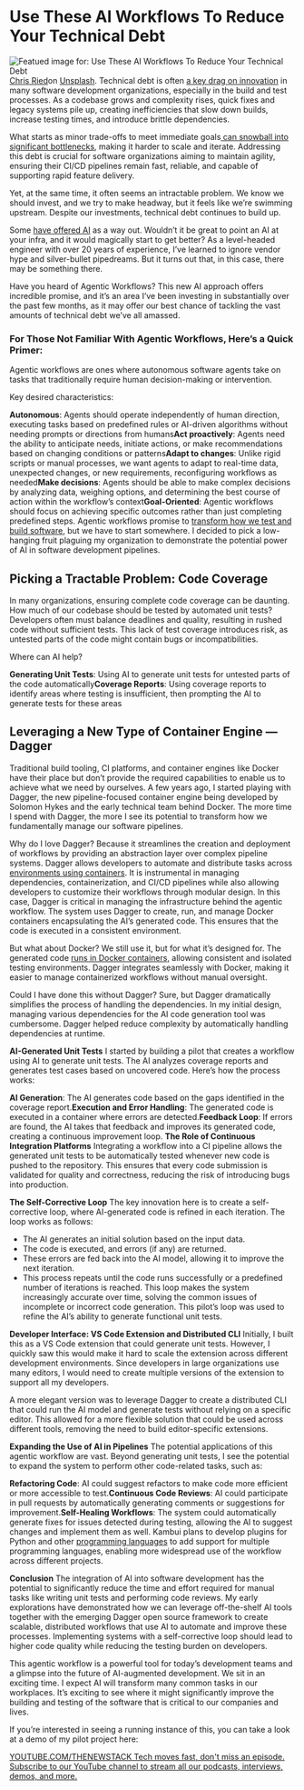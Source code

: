 # Use These AI Workflows To Reduce Your Technical Debt
![Featued image for: Use These AI Workflows To Reduce Your Technical Debt](https://cdn.thenewstack.io/media/2024/10/ecb08d21-chris-ried-ieic5tq8ymk-unsplash-1024x684.jpg)
[Chris Ried](https://unsplash.com/@cdr6934?utm_content=creditCopyText&utm_medium=referral&utm_source=unsplash)on
[Unsplash](https://unsplash.com/photos/a-computer-screen-with-a-bunch-of-code-on-it-ieic5Tq8YMk?utm_content=creditCopyText&utm_medium=referral&utm_source=unsplash).
Technical debt is often [a key drag on innovation](https://thenewstack.io/technical-debt-continues-to-mount-heres-how-to-solve-it/) in many software development organizations, especially in the build and test processes. As a codebase grows and complexity rises, quick fixes and legacy systems pile up, creating inefficiencies that slow down builds, increase testing times, and introduce brittle dependencies.

What starts as minor trade-offs to meet immediate goals[ can snowball into significant bottlenecks](https://thenewstack.io/balancing-ai-innovation-and-tech-debt-in-the-cloud/), making it harder to scale and iterate. Addressing this debt is crucial for software organizations aiming to maintain agility, ensuring their CI/CD pipelines remain fast, reliable, and capable of supporting rapid feature delivery.

Yet, at the same time, it often seems an intractable problem. We know we should invest, and we try to make headway, but it feels like we’re swimming upstream. Despite our investments, technical debt continues to build up.

Some [have offered AI](https://thenewstack.io/how-to-use-self-healing-code-to-reduce-technical-debt/) as a way out. Wouldn’t it be great to point an AI at your infra, and it would magically start to get better? As a level-headed engineer with over 20 years of experience, I’ve learned to ignore vendor hype and silver-bullet pipedreams. But it turns out that, in this case, there may be something there.

Have you heard of Agentic Workflows? This new AI approach offers incredible promise, and it’s an area I’ve been investing in substantially over the past few months, as it may offer our best chance of tackling the vast amounts of technical debt we’ve all amassed.

### For Those Not Familiar With Agentic Workflows, Here’s a Quick Primer:
Agentic workflows are ones where autonomous software agents take on tasks that traditionally require human decision-making or intervention.

Key desired characteristics:

**Autonomous**: Agents should operate independently of human direction, executing tasks based on predefined rules or AI-driven algorithms without needing prompts or directions from humans**Act proactively**: Agents need the ability to anticipate needs, initiate actions, or make recommendations based on changing conditions or patterns**Adapt to changes**: Unlike rigid scripts or manual processes, we want agents to adapt to real-time data, unexpected changes, or new requirements, reconfiguring workflows as needed**Make decisions**: Agents should be able to make complex decisions by analyzing data, weighing options, and determining the best course of action within the workflow’s context**Goal-Oriented**: Agentic workflows should focus on achieving specific outcomes rather than just completing predefined steps.
Agentic workflows promise to [transform how we test and build software](https://thenewstack.io/ebooks/generative-ai/how-generative-ai-transforms-software-development/), but we have to start somewhere. I decided to pick a low-hanging fruit plaguing my organization to demonstrate the potential power of AI in software development pipelines.

## Picking a Tractable Problem: Code Coverage
In many organizations, ensuring complete code coverage can be daunting. How much of our codebase should be tested by automated unit tests? Developers often must balance deadlines and quality, resulting in rushed code without sufficient tests. This lack of test coverage introduces risk, as untested parts of the code might contain bugs or incompatibilities.

Where can AI help?

**Generating Unit Tests**: Using AI to generate unit tests for untested parts of the code automatically**Coverage Reports**: Using coverage reports to identify areas where testing is insufficient, then prompting the AI to generate tests for these areas
## Leveraging a New Type of Container Engine — Dagger
Traditional build tooling, CI platforms, and container engines like Docker have their place but don’t provide the required capabilities to enable us to achieve what we need by ourselves. A few years ago, I started playing with Dagger, the new pipeline-focused container engine being developed by Solomon Hykes and the early technical team behind Docker. The more time I spend with Dagger, the more I see its potential to transform how we fundamentally manage our software pipelines.

Why do I love Dagger? Because it streamlines the creation and deployment of workflows by providing an abstraction layer over complex pipeline systems. Dagger allows developers to automate and distribute tasks across [environments using containers](https://thenewstack.io/interconnect-security-risks-to-protect-your-kubernetes-environment/). It is instrumental in managing dependencies, containerization, and CI/CD pipelines while also allowing developers to customize their workflows through modular design. In this case, Dagger is critical in managing the infrastructure behind the agentic workflow. The system uses Dagger to create, run, and manage Docker containers encapsulating the AI’s generated code. This ensures that the code is executed in a consistent environment.

But what about Docker? We still use it, but for what it’s designed for. The generated code [runs in Docker containers](https://thenewstack.io/tutorial-create-a-docker-image-from-a-running-container/), allowing consistent and isolated testing environments. Dagger integrates seamlessly with Docker, making it easier to manage containerized workflows without manual oversight.

Could I have done this without Dagger? Sure, but Dagger dramatically simplifies the process of handling the dependencies. In my initial design, managing various dependencies for the AI code generation tool was cumbersome. Dagger helped reduce complexity by automatically handling dependencies at runtime.

**AI-Generated Unit Tests**
I started by building a pilot that creates a workflow using AI to generate unit tests. The AI analyzes coverage reports and generates test cases based on uncovered code. Here’s how the process works:

**AI Generation**: The AI generates code based on the gaps identified in the coverage report.**Execution and Error Handling**: The generated code is executed in a container where errors are detected.**Feedback Loop**: If errors are found, the AI takes that feedback and improves its generated code, creating a continuous improvement loop.
**The Role of Continuous Integration Platforms**
Integrating a workflow into a CI pipeline allows the generated unit tests to be automatically tested whenever new code is pushed to the repository. This ensures that every code submission is validated for quality and correctness, reducing the risk of introducing bugs into production.

**The Self-Corrective Loop**
The key innovation here is to create a self-corrective loop, where AI-generated code is refined in each iteration. The loop works as follows:

- The AI generates an initial solution based on the input data.
- The code is executed, and errors (if any) are returned.
- These errors are fed back into the AI model, allowing it to improve the next iteration.
- This process repeats until the code runs successfully or a predefined number of iterations is reached.
This loop makes the system increasingly accurate over time, solving the common issues of incomplete or incorrect code generation. This pilot’s loop was used to refine the AI’s ability to generate functional unit tests.

**Developer Interface: VS Code Extension and Distributed CLI**
Initially, I built this as a VS Code extension that could generate unit tests. However, I quickly saw this would make it hard to scale the extension across different development environments. Since developers in large organizations use many editors, I would need to create multiple versions of the extension to support all my developers.

A more elegant version was to leverage Dagger to create a distributed CLI that could run the AI model and generate tests without relying on a specific editor. This allowed for a more flexible solution that could be used across different tools, removing the need to build editor-specific extensions.

**Expanding the Use of AI in Pipelines**
The potential applications of this agentic workflow are vast. Beyond generating unit tests, I see the potential to expand the system to perform other code-related tasks, such as:

**Refactoring Code**: AI could suggest refactors to make code more efficient or more accessible to test.**Continuous Code Reviews**: AI could participate in pull requests by automatically generating comments or suggestions for improvement.**Self-Healing Workflows**: The system could automatically generate fixes for issues detected during testing, allowing the AI to suggest changes and implement them as well.
Kambui plans to develop plugins for Python and other [programming languages](https://thenewstack.io/programming-languages/) to add support for multiple programming languages, enabling more widespread use of the workflow across different projects.

**Conclusion**
The integration of AI into software development has the potential to significantly reduce the time and effort required for manual tasks like writing unit tests and performing code reviews. My early explorations have demonstrated how we can leverage off-the-shelf AI tools together with the emerging Dagger open source framework to create scalable, distributed workflows that use AI to automate and improve these processes. Implementing systems with a self-corrective loop should lead to higher code quality while reducing the testing burden on developers.

This agentic workflow is a powerful tool for today’s development teams and a glimpse into the future of AI-augmented development. We sit in an exciting time. I expect AI will transform many common tasks in our workplaces. It’s exciting to see where it might significantly improve the building and testing of the software that is critical to our companies and lives.

If you’re interested in seeing a running instance of this, you can take a look at a demo of my pilot project here:

[
YOUTUBE.COM/THENEWSTACK
Tech moves fast, don't miss an episode. Subscribe to our YouTube
channel to stream all our podcasts, interviews, demos, and more.
](https://youtube.com/thenewstack?sub_confirmation=1)